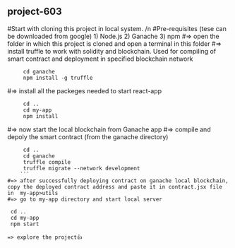 ﻿## project-603
#Start with cloning this project in local system. /n
#Pre-requisites (tese can be downloaded from google)
    1) Node.js
    2) Ganache 
    3) npm
#=> open the folder in which this project is cloned and open a terminal in this folder
#=> install truffle to work with solidity and blockchain. Used for compiling of smart contract and deployment in specified blockchain network
```
     cd ganache 
     npm install -g truffle
```
#=> install all the packeges needed to start react-app
```
     cd .. 
     cd my-app 
     npm install 
```
#=> now start the local blockchain from Ganache app
#=> compile and depoly the smart contract (from the ganache directory)
```
     cd .. 
     cd ganache 
     truffle compile 
     truffle migrate --network development
    ```
#=> after successfully deploying contract on ganache local blockchain, copy the deployed contract address and paste it in contract.jsx file in  my-app>utils 
#=> go to my-app directory and start local server
```
     cd .. 
     cd my-app 
     npm start 
```
=> explore the project👍
